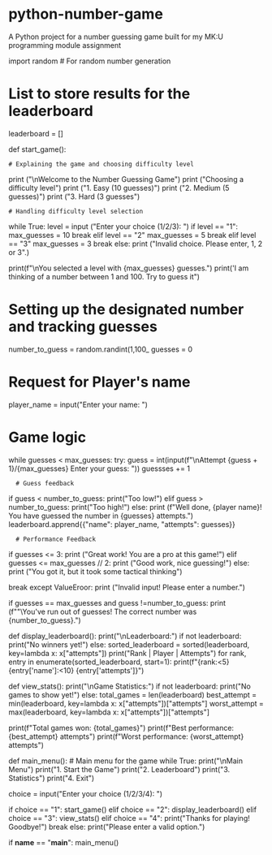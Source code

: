 # python-number-game
A Python project for a number guessing game built for my MK:U programming module assignment

import random # For random number generation

# List to store results for the leaderboard
leaderboard = []

def start_game():

    # Explaining the game and choosing difficulty level
   print ("\nWelcome to the Number Guessing Game")
   print ("Choosing a difficulty level")
   print ("1. Easy (10 guesses)")
   print ("2. Medium (5 guesses)")
   print ("3. Hard (3 guesses")

    # Handling difficulty level selection
  while True:
        level = input ("Enter your choice (1/2/3):   ")
        if level == "1":
            max_guesses = 10
            break
        elif level == "2"
            max_guesses = 5
            break
        elif level == "3"
            max_guesses = 3
            break
        else:
            print ("Invalid choice. Please enter, 1, 2 or 3".)

print(f"\nYou selected a level with {max_guesses} guesses.")
print('I am thinking of a number between 1 and 100. Try to guess it")

# Setting up the designated number and tracking guesses
number_to_guess = random.randint(1,100_
guesses = 0

# Request for Player's name
player_name = input("Enter your name: ")

# Game logic
while guesses < max_guesses:
  try:
      guess = int(input(f"\nAttempt {guess + 1}/{max_guesses} Enter your guess: "))
      guessses += 1

      # Guess feedback
  if guess < number_to_guess:
      print("Too low!")
  elif guess > number_to_guess:
      print("Too high!")
  else:
      print (f"Well done, {player name}! You have guessed the number in {guesses} attempts.")
      leaderboard.apprend{{"name": player_name, "attempts": guesses}}

      # Performance Feedback
if guesses <= 3:
   print ("Great work! You are a pro at this game!")
elif guesses <= max_guesses // 2:
   print ("Good work, nice guessing!")
else:
   print ("You got it, but it took some tactical thinking")

  break
except ValueEroor:
  print ("Invalid input! Please enter a number.")

if guesses == max_guesses and guess !=number_to_guess:
   print (f""\You've run out of guesses! The correct number was {number_to_guess}.")

def display_leaderboard():
    print("\nLeaderboard:")
    if not leaderboard:
        print("No winners yet!")
    else:
        sorted_leaderboard = sorted(leaderboard, key=lambda x: x["attempts"])
        print("Rank | Player      | Attempts")
        for rank, entry in enumerate(sorted_leaderboard, start=1):
            print(f"{rank:<5} {entry['name']:<10} {entry['attempts']}")

def view_stats():
    print("\nGame Statistics:")
    if not leaderboard:
        print("No games to show yet!")
    else:
        total_games = len(leaderboard)
        best_attempt = min(leaderboard, key=lambda x: x["attempts"])["attempts"]
        worst_attempt = max(leaderboard, key=lambda x: x["attempts"])["attempts"]

  print(f"Total games won: {total_games}")
  print(f"Best performance: {best_attempt} attempts")
  print(f"Worst performance: {worst_attempt} attempts")

def main_menu():
    # Main menu for the game
    while True:
        print("\nMain Menu")
        print("1. Start the Game")
        print("2. Leaderboard")
        print("3. Statistics")
        print("4. Exit")

  choice = input("Enter your choice (1/2/3/4): ")

  if choice == "1":
      start_game()
 elif choice == "2":
     display_leaderboard()
 elif choice == "3":
            view_stats()
 elif choice == "4":
    print("Thanks for playing! Goodbye!")
    break
else:
    print("Please enter a valid option.")

if __name__ == "__main__":
    main_menu()